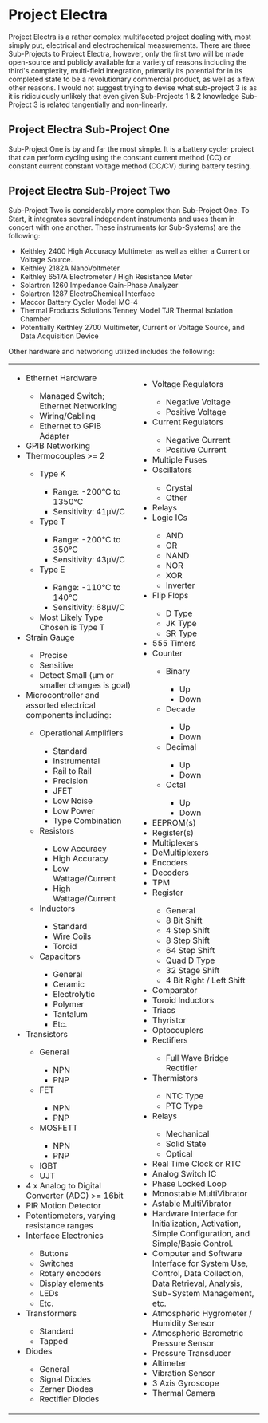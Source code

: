 # Project Electra

Project Electra is a rather complex multifaceted project dealing with, most simply put, electrical and electrochemical measurements. There are three Sub-Projects to Project Electra, however, only the first two will be made open-source and publicly available for a variety of reasons including the third's complexity, multi-field integration, primarily its potential for in its completed state to be a revolutionary commercial product, as well as a few other reasons. I would not suggest trying to devise what sub-project 3 is as it is ridiculously unlikely that even given Sub-Projects 1 & 2 knowledge Sub-Project 3 is related tangentially and non-linearly. 

## Project Electra Sub-Project One

Sub-Project One is by and far the most simple. It is a battery cycler project that can perform cycling using the constant current method (CC) or constant current constant voltage method (CC/CV) during battery testing. 

## Project Electra Sub-Project Two

Sub-Project Two is considerably more complex than Sub-Project One. To Start, it integrates several independent instruments and uses them in concert with one another. These instruments (or Sub-Systems) are the following:
- Keithley 2400 High Accuracy Multimeter as well as either a Current or Voltage Source.
- Keithley 2182A NanoVoltmeter
- Keithley 6517A Electrometer / High Resistance Meter
- Solartron 1260 Impedance Gain-Phase Analyzer
- Solartron 1287 ElectroChemical Interface
- Maccor Battery Cycler Model MC-4
- Thermal Products Solutions Tenney Model TJR Thermal Isolation Chamber
- Potentially Keithley 2700 Multimeter, Current or Voltage Source, and Data Acquisition Device

Other hardware and networking utilized includes the following:
<table border="0">
    <tr>
        <td>
            <ul>
                <li>Ethernet Hardware</li>
                    <ul>
                        <li>Managed Switch; Ethernet Networking</li>
                        <li>Wiring/Cabling</li>
                        <li>Ethernet to GPIB Adapter</li>
                    </ul>
                <li>GPIB Networking</li>
                <li>Thermocouples >= 2</li>
                    <ul>
                        <li>Type K</li>
                            <ul>
                                <li>Range:        -200&deg;C to 1350&deg;C</li>
                                <li>Sensitivity:  41&mu;V/C</li>
                            </ul>
                        <li>Type T</li>
                            <ul>
                                <li>Range:        -200&deg;C to 350&deg;C</li>
                                <li>Sensitivity:  43&mu;V/C</li>
                            </ul>
                        <li>Type E</li>
                            <ul>
                                <li>Range:        -110&deg;C to 140&deg;C</li>
                                <li>Sensitivity:  68&mu;V/C</li>
                            </ul>
                        <li>Most Likely Type Chosen is Type T</li>
                    </ul>
                <li>Strain Gauge</li>
                    <ul>
                        <li>Precise</li>
                        <li>Sensitive</li>
                        <li>Detect Small (&mu;m or smaller changes is goal)</li>
                    </ul>
                <li>Microcontroller and assorted electrical components including:</li>
                    <ul>
                        <li>Operational Amplifiers</li>
                            <ul>
                                <li>Standard</li>
                                <li>Instrumental</li>
                                <li>Rail to Rail</li>
                                <li>Precision</li>
                                <li>JFET</li>
                                <li>Low Noise</li>
                                <li>Low Power</li>
                                <li>Type Combination</li>
                            </ul>
                        <li>Resistors</li>
                            <ul>
                                <li>Low Accuracy</li>
                                <li>High Accuracy</li>
                                <li>Low Wattage/Current</li>
                                <li>High Wattage/Current</li>
                            </ul>
                        <li>Inductors</li>
                            <ul>
                                <li>Standard</li>
                                <li>Wire Coils</li>
                                <li>Toroid</li>
                            </ul>
                        <li>Capacitors</li>
                            <ul>
                                <li>General</li>
                                <li>Ceramic</li>
                                <li>Electrolytic</li>
                                <li>Polymer</li>
                                <li>Tantalum</li>
                                <li>Etc.</li>
                            </ul>
                    </ul>
                <li>Transistors</li>
                    <ul>
                        <li>General</li>
                            <ul>
                                <li>NPN</li>
                                <li>PNP</li>
                            </ul>
                        <li>FET</li>
                            <ul>
                                <li>NPN</li>
                                <li>PNP</li>
                            </ul>
                        <li>MOSFETT </li>
                            <ul>
                                <li>NPN</li>
                                <li>PNP</li>
                            </ul>
                        <li>IGBT</li>
                        <li>UJT</li>
                    </ul>
                <li>4 x Analog to Digital Converter (ADC) >= 16bit</li>
                <li>PIR Motion Detector</li>
                <li>Potentiometers, varying resistance ranges</li>
                <li>Interface Electronics</li>
                    <ul>
                        <li>Buttons</li>
                        <li>Switches</li>
                        <li>Rotary encoders</li>
                        <li>Display elements</li>
                        <li>LEDs</li>
                        <li>Etc. </li>
                    </ul>
                <li>Transformers</li>
                    <ul>
                        <li>Standard</li>
                        <li>Tapped</li>
                    </ul>
                <li>Diodes</li>
                    <ul>
                        <li>General</li>
                        <li>Signal Diodes</li>
                        <li>Zerner Diodes</li>
                        <li>Rectifier Diodes</li>
                    </ul>
            </ul>
        </td>
        <td>
            <ul>
                <li>Voltage Regulators</li>
                    <ul>
                        <li>Negative Voltage</li>
                        <li>Positive Voltage</li>
                    </ul>
                <li>Current Regulators</li>
                    <ul>
                        <li>Negative Current</li>
                        <li>Positive Current</li>
                    </ul>
                <li>Multiple Fuses</li>
                <li>Oscillators</li>
                    <ul>
                        <li>Crystal</li>
                        <li>Other</li>
                    </ul>  
                <li>Relays</li>
                <li>Logic ICs</li>
                    <ul>
                        <li>AND</li>
                        <li>OR</li>
                        <li>NAND</li>
                        <li>NOR</li>
                        <li>XOR</li>
                        <li>Inverter</li>
                    </ul>
                <li>Flip Flops</li>
                    <ul>
                        <li>D Type</li>
                        <li>JK Type</li>
                        <li>SR Type</li>
                    </ul>
                <li>555 Timers</li>
                <li>Counter</li>
                    <ul>
                        <li>Binary</li>
                            <ul>
                                <li>Up</li>
                                <li>Down</li>
                            </ul>
                        <li>Decade</li>
                            <ul>
                                <li>Up</li>
                                <li>Down</li>
                            </ul>
                        <li>Decimal</li>
                            <ul>
                                <li>Up</li>
                                <li>Down</li>
                            </ul>
                        <li>Octal</li>
                            <ul>
                                <li>Up</li>
                                <li>Down</li>
                            </ul>
                    </ul>
                <li>EEPROM(s)</li>
                <li>Register(s)</li>
                <li>Multiplexers</li>
                <li>DeMultiplexers</li>
                <li>Encoders</li>
                <li>Decoders</li>
                <li>TPM</li>
                <li>Register</li>
                    <ul>
                        <li>General</li>
                        <li>8 Bit Shift</li>
                        <li>4 Step Shift</li>
                        <li>8 Step Shift</li>
                        <li>64 Step Shift</li>
                        <li>Quad D Type</li>
                        <li>32 Stage Shift</li>
                        <li>4 Bit Right / Left Shift</li>
                    </ul>
                <li>Comparator</li>
                <li>Toroid Inductors</li>
                <li>Triacs</li>
                <li>Thyristor</li>
                <li>Optocouplers</li>
                <li>Rectifiers</li>
                    <ul>
                        <li>Full Wave Bridge Rectifier</li>
                    </ul>
                <li>Thermistors</li>
                    <ul>
                        <li>NTC Type</li>
                        <li>PTC Type</li>
                    </ul>
                <li>Relays</li>
                    <ul>
                        <li>Mechanical</li>
                        <li>Solid State</li>
                        <li>Optical</li>
                    </ul>
                <li>Real Time Clock or RTC</li>
                <li>Analog Switch IC</li>
                <li>Phase Locked Loop</li>
                <li>Monostable MultiVibrator</li>
                <li>Astable MultiVibrator</li>
                <li>Hardware Interface for Initialization, Activation, Simple Configuration, and Simple/Basic Control.</li>
                <li>Computer and Software Interface for System Use, Control, Data Collection, Data Retrieval, Analysis, Sub-System Management, etc. </li>
                <li>Atmospheric Hygrometer / Humidity Sensor</li>
                <li>Atmospheric Barometric Pressure Sensor</li>
                <li>Pressure Transducer</li>
                <li>Altimeter</li>
                <li>Vibration Sensor</li>
                <li>3 Axis Gyroscope</li>
                <li>Thermal Camera</li>
            </ul>
        </td>
    </tr>
</table>



